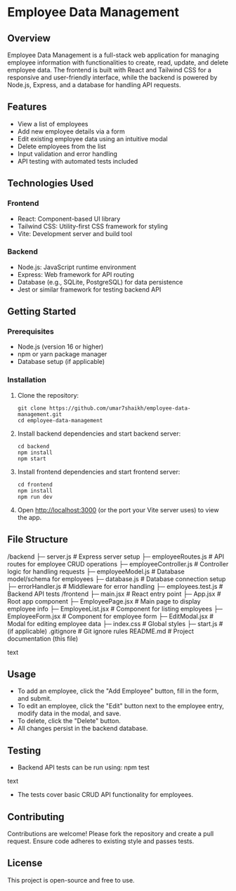 # Employee Data Management

## Overview
Employee Data Management is a full-stack web application for managing employee information with functionalities to create, read, update, and delete employee data. The frontend is built with React and Tailwind CSS for a responsive and user-friendly interface, while the backend is powered by Node.js, Express, and a database for handling API requests.

## Features
- View a list of employees
- Add new employee details via a form
- Edit existing employee data using an intuitive modal
- Delete employees from the list
- Input validation and error handling
- API testing with automated tests included

## Technologies Used
### Frontend
- React: Component-based UI library
- Tailwind CSS: Utility-first CSS framework for styling
- Vite: Development server and build tool

### Backend
- Node.js: JavaScript runtime environment
- Express: Web framework for API routing
- Database (e.g., SQLite, PostgreSQL) for data persistence
- Jest or similar framework for testing backend API

## Getting Started

### Prerequisites
- Node.js (version 16 or higher)
- npm or yarn package manager
- Database setup (if applicable)

### Installation

1. Clone the repository:
    ```
    git clone https://github.com/umar7shaikh/employee-data-management.git
    cd employee-data-management
    ```

2. Install backend dependencies and start backend server:
    ```
    cd backend
    npm install
    npm start
    ```

3. Install frontend dependencies and start frontend server:
    ```
    cd frontend
    npm install
    npm run dev
    ```

4. Open [http://localhost:3000](http://localhost:3000) (or the port your Vite server uses) to view the app.

## File Structure

/backend
├─ server.js # Express server setup
├─ employeeRoutes.js # API routes for employee CRUD operations
├─ employeeController.js # Controller logic for handling requests
├─ employeeModel.js # Database model/schema for employees
├─ database.js # Database connection setup
├─ errorHandler.js # Middleware for error handling
├─ employees.test.js # Backend API tests
/frontend
├─ main.jsx # React entry point
├─ App.jsx # Root app component
├─ EmployeePage.jsx # Main page to display employee info
├─ EmployeeList.jsx # Component for listing employees
├─ EmployeeForm.jsx # Component for employee form
├─ EditModal.jsx # Modal for editing employee data
├─ index.css # Global styles
├─ start.js # (if applicable)
.gitignore # Git ignore rules
README.md # Project documentation (this file)

text

## Usage

- To add an employee, click the "Add Employee" button, fill in the form, and submit.
- To edit an employee, click the "Edit" button next to the employee entry, modify data in the modal, and save.
- To delete, click the "Delete" button.
- All changes persist in the backend database.

## Testing

- Backend API tests can be run using:
npm test

text
- The tests cover basic CRUD API functionality for employees.

## Contributing

Contributions are welcome! Please fork the repository and create a pull request. Ensure code adheres to existing style and passes tests.

## License

This project is open-source and free to use.